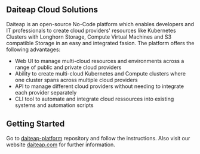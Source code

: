 ## Daiteap Cloud Solutions

Daiteap is an open-source No-Code platform which enables developers and IT professionals to create cloud providers' resources like Kubernetes Clusters with Longhorn Storage, Compute Virtual Machines and S3 compatible Storage in an easy and integrated fasion. The platform offers the following advantages:

- Web UI to manage multi-cloud resources and environments across a range of public and private cloud providers
- Ability to create multi-cloud Kubernetes and Compute clusters where one cluster spans across multiple cloud providers
- API to manage different cloud providers without needing to integrate each provider separately
- CLI tool to automate and integrate cloud ressources into existing systems and automation scripts


## Getting Started ##

Go to [daiteap-platform](https://github.com/Daiteap/daiteap-platform) repository and follow the instructions. Also visit our website [daiteap.com](https://www.daiteap.com/) for further information.
